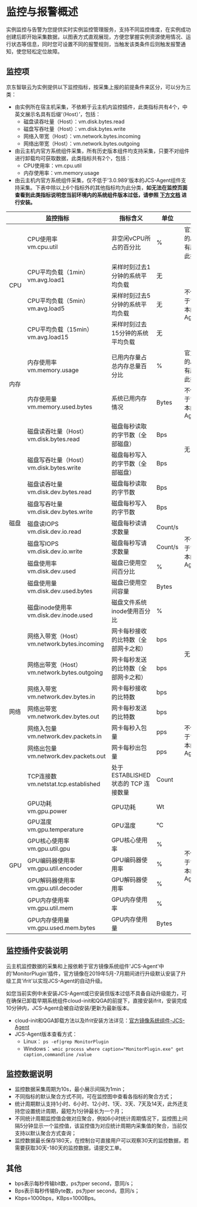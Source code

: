 # 监控与报警概述
实例监控与告警为您提供实时实例监控管理服务，支持不同监控维度，在实例成功创建后即开始采集数据，以图表方式直观展现，方便您掌握实例资源使用情况、运行状态等信息，同时您可设置不同的报警规则，当触发该类条件后则触发报警通知，使您轻松定位故障。
## 监控项 
京东智联云为实例提供以下监控指标，按采集上报的前提条件来区分，可以分为三类：
* 由实例所在宿主机采集，不依赖于云主机内监控插件，此类指标共有4个，中英文展示名具有后缀‘（Host）’，包括：
  * 磁盘读吞吐量（Host）：vm.disk.bytes.read
  * 磁盘写吞吐量（Host）：vm.disk.bytes.write
  * 网络入带宽（Host）：vm.network.bytes.incoming
  * 网络出带宽（Host）：vm.network.bytes.outgoing
* 由云主机内官方系统组件采集，所有历史版本组件均支持采集，只要不对组件进行卸载均可获取数据，此类指标共有2个，包括：
  * CPU使用率：vm.cpu.util
  * 内存使用率：vm.memory.usage
* 由云主机内官方系统组件采集，仅不低于'3.0.989'版本的JCS-Agent组件支持采集。下表中除以上6个指标外的其他指标均为此分类，**如无法在监控页面查看到此类指标说明您当前环境内的系统组件版本过低，请参照 [下方文档](monitoring-overview#user-content-1) 进行安装。**

<table>
	<thead>
    <tr>
		<th colspan="2">监控指标</th>
      	<th>指标含义</th>
      	<th>单位</th>
        <th>上报依赖</th>
        <th>说明</th>
    </tr>
	</thead>
	<tbody>
    <tr>
        <td rowspan="4">CPU</td>
        <td> CPU使用率   <br>vm.cpu.util</td>
        <td> 非空闲vCPU所占的百分比</td>
        <td> % </td>
        <td> 官方镜像内置的Agent，所有版本均支持此指标采集</td>
        <td> 维度：无</td>   
    </tr>
    <tr>
        <td> CPU平均负载（1min）  <br>vm.avg.load1</td>
        <td> 采样时刻过去1分钟的系统平均负载</td>
        <td> 无 </td>
        <td rowspan="3"> 不低于'3.0.989'版本的JCS-Agent</td>
        <td rowspan="3"> 维度：无<br>仅Linux系统有此组指标</td>   
    </tr>
    <tr>
        <td> CPU平均负载（5min）  <br>vm.avg.load5</td>
        <td> 采样时刻过去5分钟的系统平均负载</td>
        <td> 无 </td>
    </tr>
    <tr>
        <td> CPU平均负载（15min）  <br>vm.avg.load15</td>
        <td> 采样时刻过去15分钟的系统平均负载</td>
        <td> 无 </td>
    </tr>
    <tr>
        <td rowspan="2">内存</td>
        <td> 内存使用率   <br>vm.memory.usage</td>
        <td> 已用内存量占总内存总量百分比</td>
        <td> % </td>
        <td> 官方镜像内置的Agent，所有版本均支持此指标采集</td>
        <td> 维度：无</td>   
    </tr>
    <tr>
        <td> 内存使用量   <br>vm.memory.used.bytes</td>
        <td> 系统已用内存情况</td>
        <td> Bytes </td>
        <td> 不低于'3.0.989'版本的JCS-Agent</td>
        <td> 维度：无</td>   
    </tr>
    <tr>
        <td rowspan="9">磁盘</td>
        <td> 磁盘读吞吐量（Host）  <br>vm.disk.bytes.read</td>
        <td> 磁盘每秒读取的字节数（全部磁盘）</td>
        <td> Bps </td>
        <td rowspan="2"> 无</td>
        <td rowspan="2"> 维度：无<br>宿主机采集，实例整体磁盘吞吐</td>   
    </tr>
    <tr>
        <td> 磁盘写吞吐量（Host）  <br>vm.disk.bytes.write</td>
        <td> 磁盘每秒写入的字节数（全部磁盘）</td>
        <td> Bps </td>
    </tr>
    <tr>
        <td> 磁盘读吞吐量  <br>vm.disk.dev.bytes.read</td>
        <td> 磁盘每秒读取的字节数</td>
        <td> Bps </td>
        <td rowspan="7"> 不低于'3.0.989'版本的JCS-Agent</td>
        <td rowspan="4"> 维度：设备文件名（以'devName'为tag上报）如：<br>* Linux：'devName'='/vda','/vdb1', ...<br>* Windows：‘devName’='C','D', ...<br>Linux系统如磁盘有分区，则按分区统计上报，若无分区则按磁盘统计上报；Windows系统均按盘符统计上报</td>   
    </tr>    
    <tr>
        <td> 磁盘写吞吐量  <br>vm.disk.dev.bytes.write</td>
        <td> 磁盘每秒写入的字节数</td>
        <td> Bps </td> 
    </tr>       
    <tr>
        <td> 磁盘读IOPS  <br>vm.disk.dev.io.read</td>
        <td> 磁盘每秒读请求数量</td>
        <td> Count/s</td> 
    </tr>    
    <tr>
        <td> 磁盘写IOPS  <br>vm.disk.dev.io.write</td>
        <td> 磁盘每秒写请求数量</td>
        <td> Count/s</td> 
    </tr>        
    <tr>
        <td> 磁盘使用率  <br>vm.disk.dev.used</td>
        <td>磁盘已使用空间百分比</td>
        <td> % </td>
        <td rowspan="3"> 维度：挂载点（以‘mountPoint’为tag上报）如：<br>* Linux：'mountPoint'='/','/mnt', ...<br>* Windows：‘mountPoint’='C','D', ...<br>Linux系统按挂载点统计上报；Windows系统按盘符统计上报<br>仅Linux系统提供'磁盘inode使用率'指标</td>   
    </tr>  
    <tr>
        <td> 磁盘使用量 <br>vm.disk.dev.used.bytes</td>
        <td>磁盘已使用空间容量</td>
        <td> Bytes </td>
    </tr>  
    <tr>
        <td> 磁盘inode使用率 <br>vm.disk.dev.inode.used</td>
        <td> 磁盘文件系统inode使用百分比</td>
        <td> % </td>
    </tr>  
    <tr>
        <td rowspan="7">网络</td>
        <td> 网络入带宽（Host）  <br>vm.network.bytes.incoming</td>
        <td> 网卡每秒接收的比特数（全部网卡之和）</td>
        <td> bps </td>
        <td rowspan="2"> 无</td>
        <td rowspan="2"> 维度：无<br>宿主机采集，实例整体网络带宽，不分区网卡和内外网</td>   
    </tr>
    <tr>
        <td> 网络出带宽（Host）  <br>vm.network.bytes.outgoing</td>
        <td> 网卡每秒发送的比特数（全部网卡之和）</td>
        <td> bps </td>
    </tr>
    <tr>
        <td> 网络入带宽  <br>vm.network.dev.bytes.in</td>
        <td> 网卡每秒接收的比特数</td>
        <td> bps </td>
        <td rowspan="5"> 不低于'3.0.989'版本的JCS-Agent</td>
        <td rowspan="4"> 维度：网卡（以‘devName’为tag上报）如：<br>* Linux/Windows：'devName'='eth0','eth1', ...<br>网卡整体数据指标，不分区内外网</td>   
    </tr>
    <tr>
        <td> 网络出带宽 <br>vm.network.dev.bytes.out</td>
        <td> 网卡每秒发送的比特数</td>
        <td> bps </td> 
    </tr>
    <tr>
        <td> 网络入包量  <br>vm.network.dev.packets.in</td>
        <td> 网卡每秒入包量</td>
        <td> pps </td> 
    </tr>
    <tr>
        <td> 网络出包量  <br>vm.network.dev.packets.out</td>
        <td> 网卡每秒出包量</td>
        <td> pps </td> 
    </tr>
    <tr>
        <td> TCP连接数  <br>vm.netstat.tcp.established</td>
        <td> 处于 ESTABLISHED 状态的 TCP 连接数量</td>
        <td> Count </td> 
        <td> 维度：无 </td> 
    </tr>    
    <tr>
        <td rowspan="7">GPU</td>
        <td> GPU功耗 <br>vm.gpu.power</td>
        <td> GPU功耗</td>
        <td> Wt </td>
        <td rowspan="7"> 不低于'3.0.989'版本的JCS-Agent</td>
        <td rowspan="7"> 维度：GPU卡（以‘gpu_index’为tag上报）如：<br>* Linux/Windows：'gpu_index‘=’0’,’1’,’2’,’3’, ...<br>仅GPU实例规格有此组指标</td>   
    </tr>    
    <tr>
        <td> GPU温度 <br>vm.gpu.temperature</td>
        <td> GPU温度</td>
        <td> ℃ </td>
    </tr>      
    <tr>
        <td> GPU核心使用率 <br>vm.gpu.util.gpu</td>
        <td> GPU核心使用率</td>
        <td> % </td>
    </tr>     
    <tr>
        <td> 	GPU编码器使用率 <br>vm.gpu.util.encoder</td>
        <td> 	GPU编码器使用率</td>
        <td> % </td>
    </tr>
    <tr>
        <td> 	GPU解码器使用率 <br>vm.gpu.util.decoder</td>
        <td> 	GPU解码器使用率</td>
        <td> % </td>
    </tr>    
    <tr>
        <td> 	GPU内存使用率 <br>vm.gpu.util.mem</td>
        <td> 	GPU内存使用率</td>
        <td> % </td>
    </tr>     
    <tr>
        <td> 	GPU内存使用量 <br>vm.gpu.used.mem.bytes</td>
        <td> 	GPU内存使用量</td>
        <td> Bytes </td>
    </tr>     
	</thead>
</table> 
 
 
 
 
<div id="user-content-1"></div>

## 监控插件安装说明

云主机监控数据的采集和上报依赖于官方镜像系统组件'JCS-Agent'中的'MonitorPlugin'插件，官方镜像在2019年5月-7月期间进行升级默认安装了升级工具'ifrit'以实现JCS-Agent的自动升级。<br>

如您当前实例中未安装JCS-Agent或已安装但版本过低不具备自动升级能力，可在确保已卸载早期系统组件cloud-init和QGA的前提下，直接安装ifrit，安装完成10分钟内，JCS-Agent会被自动安装/更新为最新版本。<br>

* cloud-init和QGA卸载方法以及Ifrit安装方法详见：[官方镜像系统组件-JCS-Agent](https://docs.jdcloud.com/cn/virtual-machines/default-agent-in-public-image#user-content-1)
* JCS-Agent版本查看方式：
  * Linux：
  `
   ps -ef|grep MonitorPlugin
  `
  * Windows：
  `
  wmic process where caption="MonitorPlugin.exe" get caption,commandline /value
  `
  
## 监控数据说明
* 监控数据采集周期为10s，最小展示间隔为1min；
* 不同指标的默认聚合方式不同，可在监控图中查看各指标的聚合方式；
* 统计周期默认支持1小时、6小时、12小时、1天、3天、7天及14天，此外还支持您设置统计周期，最短为1分钟最长为一个月；
* 不同统计周期监控值会做对应聚合，例如6小时统计周期情况下，监控图上间隔5分钟显示一个监控值，该监控值为对应统计周期内采集值的聚合，当前仅支持以默认聚合方式查询；
* 监控数据最长保存180天，在控制台可直接用户可以观察30天的监控数据，若需要获取30天-180天的监控数据，请提交工单。

## 其他
* bps表示每秒传输bit数，ps为per second，意同/s；
* Bps表示每秒传输Byte数，ps为per second，意同/s；
* Kbps=1000bps，KBps=1000Bps。
  
 
   
